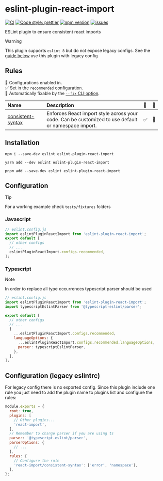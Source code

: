 # eslint-plugin-react-import

[![CI](https://github.com/marcalexiei/eslint-plugin-react-import/actions/workflows/CI.yml/badge.svg)](https://github.com/marcalexiei/eslint-plugin-react-import/actions/workflows/CI.yml)
[![Code style: prettier](https://img.shields.io/badge/code_style-prettier-ff69b4.svg)](https://prettier.io)
[![npm version](https://img.shields.io/npm/v/eslint-plugin-react-import.svg?style=flat-square)](https://www.npmjs.com/package/eslint-plugin-react-import)
[![issues](https://img.shields.io/github/issues/marcalexiei/eslint-plugin-react-import.svg)](https://github.com/marcalexiei/eslint-plugin-react-import/issues)

ESLint plugin to ensure consistent react imports

> [!WARNING]
> This plugin supports `eslint 8` but do not expose legacy configs.
> See the [guide below](#configuration-legacy-eslintrc) use this plugin with legacy config

## Rules

<!-- begin auto-generated rules list -->

💼 Configurations enabled in.\
✅ Set in the `recommended` configuration.\
🔧 Automatically fixable by the [`--fix` CLI option](https://eslint.org/docs/user-guide/command-line-interface#--fix).

| Name                                                 | Description                                                                                         | 💼  | 🔧  |
| :--------------------------------------------------- | :-------------------------------------------------------------------------------------------------- | :-- | :-- |
| [consistent-syntax](docs/rules/consistent-syntax.md) | Enforces React import style across your code. Can be customized to use default or namespace import. | ✅  | 🔧  |

<!-- end auto-generated rules list -->

## Installation

```shell
npm i --save-dev eslint eslint-plugin-react-import
```

```shell
yarn add --dev eslint eslint-plugin-react-import
```

```shell
pnpm add --save-dev eslint eslint-plugin-react-import
```

## Configuration

> [!TIP]
> For a working example check `tests/fixtures` folders

### Javascript

```js
// eslint.config.js
import eslintPluginReactImport from 'eslint-plugin-react-import';
export default [
  // other configs
  // ...
  eslintPluginReactImport.configs.recommended,
];
```

### Typescript

> [!NOTE]
> In order to replace all type occurrences typescript parser should be used

```js
// eslint.config.js
import eslintPluginReactImport from 'eslint-plugin-react-import';
import typescriptEslintParser from '@typescript-eslint/parser';

export default [
  // other configs
  // ...
  {
    ...eslintPluginReactImport.configs.recommended,
    languageOptions: {
      ...eslintPluginReactImport.configs.recommended.languageOptions,
      parser: typescriptEslintParser,
    },
  },
];
```

## Configuration (legacy eslintrc)

For legacy config there is no exported config. Since this plugin include one rule
you just need to add the plugin name to plugins list and configure the rules:

```js
module.exports = {
  root: true,
  plugins: [
    // Other plugins...
    'react-import',
  ],
  // Remember to change parser if you are using ts
  parser: '@typescript-eslint/parser',
  parserOptions: {
    // ...
  },
  rules: {
    // Configure the rule
    'react-import/consistent-syntax': ['error', 'namespace'],
  },
};
```
